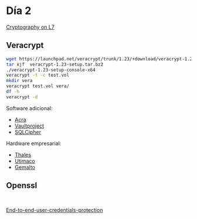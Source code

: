 # Día 2

[Cryptography on L7](https://medium.com/@16f51.4/cryptography-on-l7-f7488ad5cba1)

## Veracrypt

```bash
wget https://launchpad.net/veracrypt/trunk/1.23/+download/veracrypt-1.23-setup.tar.bz2
tar xjf  veracrypt-1.23-setup.tar.bz2
./veracrypt-1.23-setup-console-x64
veracrypt -t -c test.vol
mkdir vera
veracrypt test.vol vera/
df -h
veracrypt -d
```

Software adicional:

* [Acra](https://www.cossacklabs.com/acra/)
* [Vaultproject](https://www.vaultproject.io/)
* [SQLCipher](https://www.zetetic.net/sqlcipher/)

Hardware empresarial:

* [Thales](https://www.thalesesecurity.com/solutions/use-case/data-security-and-encryption/database-security)
* [Utimaco](https://hsm.utimaco.com/solutions/applications/database-encryption/)
* [Gemalto](https://safenet.gemalto.com/data-encryption/data-center-security/protect-db-database-encryption/)

## Openssl

```bash



```

[End-to-end-user-credentials-protection](https://scotch.io/@liesware/end-to-end-user-credentials-protection)
